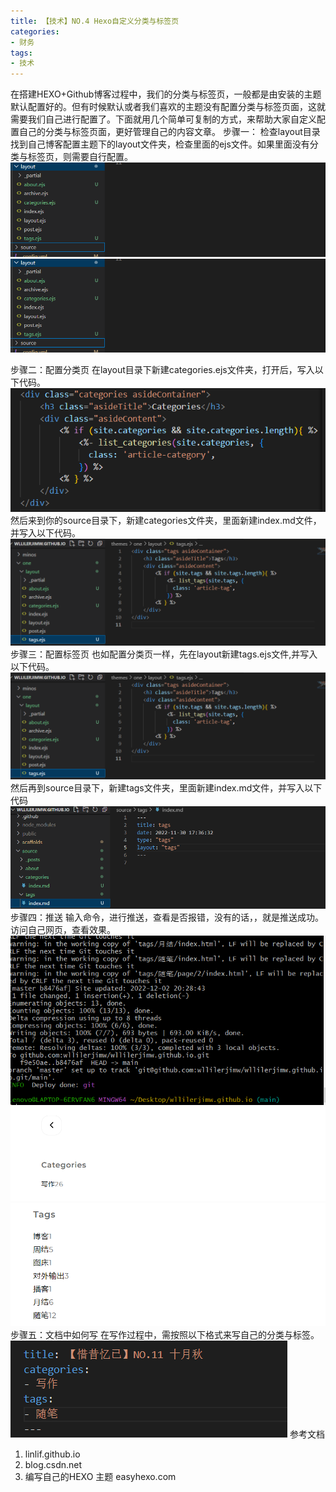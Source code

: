 ```yaml
---
title: 【技术】NO.4 Hexo自定义分类与标签页
categories:
- 财务
tags: 
- 技术
---
```

在搭建HEXO+Github博客过程中，我们的分类与标签页，一般都是由安装的主题默认配置好的。但有时候默认或者我们喜欢的主题没有配置分类与标签页面，这就需要我们自己进行配置了。下面就用几个简单可复制的方式，来帮助大家自定义配置自己的分类与标签页面，更好管理自己的内容文章。
步骤一： 检查layout目录
找到自己博客配置主题下的layout文件夹，检查里面的ejs文件。如果里面没有分类与标签页，则需要自行配置。
![20221211182654](https://raw.githubusercontent.com/wllilerjimw/-My-photo/master/20221211182654.png)
![20221211182736](https://raw.githubusercontent.com/wllilerjimw/-My-photo/master/20221211182736.png)

步骤二：配置分类页
在layout目录下新建categories.ejs文件夹，打开后，写入以下代码。
![20221211182826](https://raw.githubusercontent.com/wllilerjimw/-My-photo/master/20221211182826.png)
然后来到你的source目录下，新建categories文件夹，里面新建index.md文件，并写入以下代码。
![20221211182910](https://raw.githubusercontent.com/wllilerjimw/-My-photo/master/20221211182910.png)
步骤三：配置标签页
也如配置分类页一样，先在layout新建tags.ejs文件,并写入以下代码。
![20221211183726](https://raw.githubusercontent.com/wllilerjimw/-My-photo/master/20221211183726.png)
然后再到source目录下，新建tags文件夹，里面新建index.md文件，并写入以下代码
![20221211194517](https://raw.githubusercontent.com/wllilerjimw/-My-photo/master/20221211194517.png)
步骤四：推送
输入命令，进行推送，查看是否报错，没有的话，，就是推送成功。访问自己网页，查看效果。
![20221211194541](https://raw.githubusercontent.com/wllilerjimw/-My-photo/master/20221211194541.png)
![20221211194601](https://raw.githubusercontent.com/wllilerjimw/-My-photo/master/20221211194601.png)
![20221211194619](https://raw.githubusercontent.com/wllilerjimw/-My-photo/master/20221211194619.png)
步骤五：文档中如何写
在写作过程中，需按照以下格式来写自己的分类与标签。
![20221211194639](https://raw.githubusercontent.com/wllilerjimw/-My-photo/master/20221211194639.png)
参考文档
1. linlif.github.io
2. blog.csdn.net
3. 编写自己的HEXO 主题 easyhexo.com